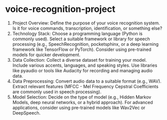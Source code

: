 # voice-recognition-project
1. Project Overview:
Define the purpose of your voice recognition system. Is it for voice commands, transcription, identification, or something else?
2. Technology Stack:
Choose a programming language (Python is commonly used).
Select a suitable framework or library for speech processing (e.g., SpeechRecognition, pocketsphinx, or a deep learning framework like TensorFlow or PyTorch).
Consider using pre-trained models for quicker development.
3. Data Collection:
Collect a diverse dataset for training your model. Include various accents, languages, and speaking styles.
Use libraries like pyaudio or tools like Audacity for recording and managing audio data.
4. Data Preprocessing:
Convert audio data to a suitable format (e.g., WAV).
Extract relevant features (MFCC - Mel Frequency Cepstral Coefficients are commonly used in speech processing).
5. Model Selection:
Decide on the type of model (e.g., Hidden Markov Models, deep neural networks, or a hybrid approach).
For advanced applications, consider using pre-trained models like Wav2Vec or DeepSpeech.
